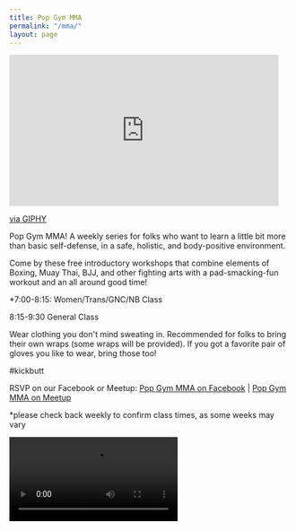 ```yaml
---
title: Pop Gym MMA
permalink: "/mma/"
layout: page
---
```


<iframe src="https://giphy.com/embed/3o7aD6NpYS7w2VINwc" width="480" height="270" frameBorder="0" class="giphy-embed" allowFullScreen></iframe><p><a href="https://giphy.com/gifs/pop-mma-popgym-3o7aD6NpYS7w2VINwc">via GIPHY</a></p>

Pop Gym MMA! A weekly series for folks who want to learn a little bit more than basic self-defense, in a safe, holistic, and body-positive environment. 

Come by these free introductory workshops that combine elements of Boxing, Muay Thai, BJJ, and other fighting arts with a pad-smacking-fun workout and an all around good time!

*7:00-8:15: Women/Trans/GNC/NB Class

8:15-9:30 General Class

Wear clothing you don't mind sweating in. Recommended for folks to bring their own wraps (some wraps will be provided). If you got a favorite pair of gloves you like to wear, bring those too!

#kickbutt

RSVP on our Facebook or Meetup: [Pop Gym MMA on Facebook](https://www.facebook.com/events/1164310347017507/) | [Pop Gym MMA on Meetup](https://www.meetup.com/popgymbk/events/244123538/)


*please check back weekly to confirm class times, as some weeks may vary


![Pop Gym MMA](/assets/wolves.mov)
